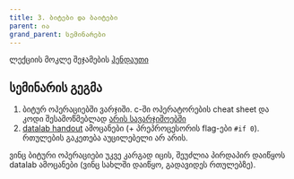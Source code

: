 ```yaml
---
title: 3. ბიტები და ბაიტები
parent: ია
grand_parent: სემინარები
---
```


ლექციის მოკლე შეჯამების [ჰენდაუთი](/content/handouts/bits_and_bytes.pdf)

## სემინარის გეგმა
1. ბიტურ ოპერაციებში ვარჯიში. c-ში ოპერატორების cheat sheet და კოდი შესამოწმებლად [არის სავარჯიშოებში](/exercises/bitwise_operations/README.html)
2. [datalab handout](/exercises/datalab-handout/) ამოცანები (+ პრეპროცესორის flag-ები `#if 0`). რთულების გაკეთება აუცილებელი არ არის.

ვინც ბიტური ოპერაციები უკვე კარგად იცის, შეუძლია პირდაპირ დაიწყოს datalab ამოცანები (ვინც სახლში დაიწყო, გადავიდეს რთულებზე).


